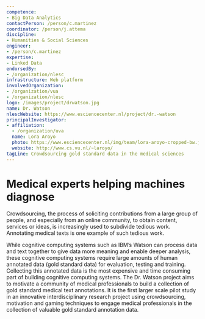 ```yaml
---
competence:
- Big Data Analytics
contactPerson: /person/c.martinez
coordinator: /person/j.attema
discipline:
- Humanities & Social Sciences
engineer:
- /person/c.martinez
expertise:
- Linked Data
endorsedBy:
- /organization/nlesc
infrastructure: Web platform
involvedOrganization:
- /organization/vua
- /organization/nlesc
logo: /images/project/drwatson.jpg
name: Dr. Watson
nlescWebsite: https://www.esciencecenter.nl/project/dr.-watson
principalInvestigator:
- affiliation:
  - /organization/uva
  name: Lora Aroyo
  photo: https://www.esciencecenter.nl/img/team/lora-aroyo-cropped-bw.jpg
  website: http://www.cs.vu.nl/~laroyo/
tagLine: Crowdsourcing gold standard data in the medical sciences
---
```

# Medical experts helping machines diagnose

Crowdsourcing, the process of soliciting contributions from a large group of people, and especially from an online community, to obtain content, services or ideas, is increasingly used to subdivide tedious work. Annotating medical texts is one example of such tedious work.

While cognitive computing systems such as IBM’s Watson can process data and text together to give data more meaning and enable deeper analysis, these cognitive computing systems require large amounts of human annotated data (gold standard data) for evaluation, testing and training. Collecting this annotated data is the most expensive and time consuming part of building cognitive computing systems. The Dr. Watson project aims to motivate a community of medical professionals to build a collection of gold standard medical text annotations. It is the first larger scale pilot study in an innovative interdisciplinary research project using crowdsourcing, motivation and gaming techniques to engage medical professionals in the collection of valuable gold standard annotation data.
